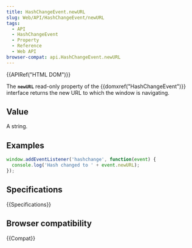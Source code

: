 ```yaml
---
title: HashChangeEvent.newURL
slug: Web/API/HashChangeEvent/newURL
tags:
  - API
  - HashChangeEvent
  - Property
  - Reference
  - Web API
browser-compat: api.HashChangeEvent.newURL
---
```

{{APIRef("HTML DOM")}}

The **`newURL`** read-only property of the
{{domxref("HashChangeEvent")}} interface returns the new URL to which the window is
navigating.

## Value

A string.

## Examples

```js
window.addEventListener('hashchange', function(event) {
  console.log('Hash changed to ' + event.newURL);
});
```

## Specifications

{{Specifications}}

## Browser compatibility

{{Compat}}
